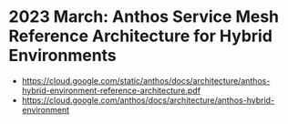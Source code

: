 # 2023 March: Anthos Service Mesh Reference Architecture for Hybrid Environments
- https://cloud.google.com/static/anthos/docs/architecture/anthos-hybrid-environment-reference-architecture.pdf
- https://cloud.google.com/anthos/docs/architecture/anthos-hybrid-environment
